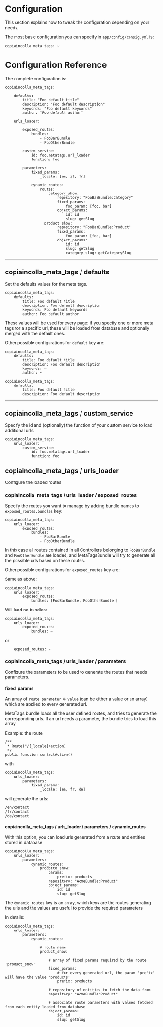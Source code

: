 Configuration
=============

This section explains how to tweak the configuration depending on your needs.

The most basic configuration you can specify in `app/config/consig.yml` is:

    copiaincolla_meta_tags: ~
    
# Configuration Reference

The complete configuration is:

```
copiaincolla_meta_tags:

    defaults:
        title: "Foo default title"
        description: "Foo default description"
        keywords: "Foo default keywords"
        author: "Foo default author"
    
    urls_loader:
    
        exposed_routes:
            bundles:
                - FooBarBundle
                - FooOtherBundle

        custom_service:
            id: foo.metatags.url_loader
            function: foo

        parameters:
            fixed_params:
                _locale: [en, it, fr]
    
            dynamic_routes:
                routes:
                    category_show:
                        repository: "FooBarBundle:Category"
                        fixed_params:
                            foo_param: [foo, bar]
                        object_params:
                            id: id
                            slug: getSlug
                  product_show:
                        repository: "FooBarBundle:Product"
                        fixed_params:
                            foo_param: [foo, bar]
                        object_params:
                            id: id
                            slug: getSlug
                            category_slug: getCategorySlug
```

---

## copiaincolla_meta_tags / defaults

Set the defaults values for the meta tags.

```
copiaincolla_meta_tags:
    defaults:
        title: Foo default title
        description: Foo default description
        keywords: Foo default keywords
        author: Foo default author
```

These values will be used for every page: if you specify one or more meta tags for a specific url, these will be loaded from database and optionally merged with the default ones.

Other possible configurations for `default` key are:

```
copiaincolla_meta_tags:
    defaults:
        title: Foo default title
        description: Foo default description
        keywords: ~
        author: ~
```

```
copiaincolla_meta_tags:
    defaults:
        title: Foo default title
        description: Foo default description
```

---
## copiaincolla_meta_tags / custom_service

Specify the id and (optionally) the function of your custom service to load additional urls.

```
copiaincolla_meta_tags:
    urls_loader:
        custom_service:
            id: foo.metatags.url_loader
            function: foo
```

## copiaincolla_meta_tags / urls_loader

Configure the loaded routes



### copiaincolla_meta_tags / urls_loader / exposed_routes

Specify the routes you want to manage by adding bundle names to `exposed_routes.bundles` key:

```
copiaincolla_meta_tags:
    urls_loader:
        exposed_routes:
            bundles:
                - FooBarBundle
                - FooOtherBundle
```

In this case all routes contained in all Controllers belonging to `FooBarBundle` and `FooOtherBundle` are loaded, and MetaTagsBundle will try to generate all the possible urls based on these routes.

Other possible configurations for `exposed_routes` key are:

Same as above:

```
copiaincolla_meta_tags:
    urls_loader:
        exposed_routes:
            bundles: [FooBarBundle, FooOtherBundle ]
```

Will load no bundles:

```
copiaincolla_meta_tags:
    urls_loader:
        exposed_routes:
            bundles: ~
```

or

```
    exposed_routes: ~
```

### copiaincolla_meta_tags / urls_loader / parameters

Configure the parameters to be used to generate the routes that needs parameters.

#### fixed_params

An array of `route parameter` => `value` (can be either a value or an array) which are applied to every generated url.

MetaTags bundle loads all the user defined routes, and tries to generate the corresponding urls. If an url needs a parameter, the bundle tries to load this array.

Example: the route

```
/**
 * Route("/{_locale}/action)
 */
public function contactAction()
```

with

```
copiaincolla_meta_tags:
    urls_loader:
        parameters:
            fixed_params:
                _locale: [en, fr, de]
```

will generate the urls:

```
/en/contact
/fr/contact
/de/contact
```

#### copiaincolla_meta_tags / urls_loader / parameters / dynamic_routes

With this option, you can load urls generated from a route and entities stored in database

```
copiaincolla_meta_tags:
    urls_loader:
        parameters:
            dynamic_routes:
                prodotto_show:
                    params:
                        prefix: products
                    repository: "AcmeBundle:Product"
                    object_params:
                        id: id
                        slug: getSlug
```

The `dynamic_routes` key is an array, which keys are the routes generating the urls and the values are useful to provide the required parameters

In details:

```
copiaincolla_meta_tags:
    urls_loader:
        parameters:
            dynamic_routes:
            
                # route name
                product_show:
                    
                    # array of fixed params required by the route 'product_show'
                    fixed_params:
                        # for every generated url, the param 'prefix' will have the value 'products'
                        prefix: products
        
                    # repository of entities to fetch the data from
                    repository: "AcmeBundle:Product"
        
                    # associate route parameters with values fetched from each entity loaded from database
                    object_params:
                        id: id
                        slug: getSlug
```
